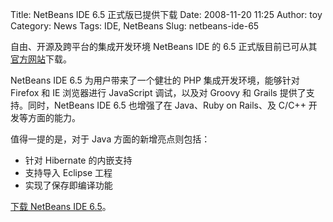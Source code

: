 Title: NetBeans IDE 6.5 正式版已提供下载
Date: 2008-11-20 11:25
Author: toy
Category: News
Tags: IDE, NetBeans
Slug: netbeans-ide-65

自由、开源及跨平台的集成开发环境 NetBeans IDE 的 6.5
正式版目前已可从其[官方网站](http://www.netbeans.org/)下载。

NetBeans IDE 6.5 为用户带来了一个健壮的 PHP 集成开发环境，能够针对
Firefox 和 IE 浏览器进行 JavaScript 调试，以及对 Groovy 和 Grails
提供了支持。同时，NetBeans IDE 6.5 也增强了在 Java、Ruby on Rails、及
C/C++ 开发等方面的能力。

值得一提的是，对于 Java 方面的新增亮点则包括：

-   针对 Hibernate 的内嵌支持
-   支持导入 Eclipse 工程
-   实现了保存即编译功能

[下载 NetBeans IDE 6.5](http://www.netbeans.org/downloads/index.html)。
